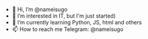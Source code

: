 - 👋 Hi, I’m @nameisugo
- 👀 I’m interested in IT, but I'm just started)
- 🌱 I’m currently learning Python, JS, html and others
- 📫 How to reach me Telegram: @nameisugo

<!---
nameisugo/nameisugo is a ✨ special ✨ repository because its `README.md` (this file) appears on your GitHub profile.
You can click the Preview link to take a look at your changes.
--->
